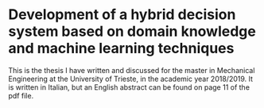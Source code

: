 # Development of a hybrid decision system based on domain knowledge and machine learning techniques

This is the thesis I have written and discussed for the master in Mechanical Engineering at the University of Trieste, in the academic year 2018/2019.
It is written in Italian, but an English abstract can be found on page 11 of the pdf file.
